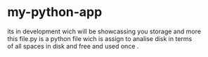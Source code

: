 # my-python-app
 its in development wich will be showcassing you storage and more 
<br> this file.py is a python file wich is assign to analise disk in terms 
<br> of all spaces in disk and free and used once . </br>
